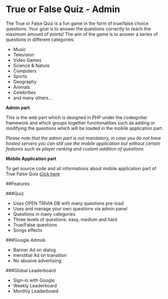 # True or False Quiz - Admin

The True or False Quiz is a fun game in the form of true/false choice questions. Your goal is to answer the questions correctly to reach the maximum amount of points!
The aim of the game is to answer a series of questions in different categories:

- Music
- Television
- Video Games
- Science & Nature
- Computers
- Sports
- Geography
- Animals
- Celebrities
- and many others...

**Admin part**

This is the web part which is designed in PHP under the codeigniter framework and which groups together functionalities such as adding or modifying the questions which will be loaded in the mobile application part.

_Please note that the admin part is not mandatory, in case you do not have hosted servers you can still use the mobile application but without certain features such as player ranking and custom addition of questions_

**Mobile Application part**

To get source code and all informations about mobile application part of True False Quiz [click here](https://github.com/lyabs243/True-False-Quiz)

##Features

###Quiz

- Uses OPEN TRIVIA DB with many questions pre-load
- Uses and manage your own questions via admin panel
- Questions in many categories
- Three levels of questions: easy, medium and hard
- True/False questions
- Songs effects

###Google Admob

- Banner Ad on dialog
- Inerstitial Ad on transition
- No abusive advertising

###Global Leaderboard

- Sign-in with Google
- Weekly Leaderboard
- Monthly Leaderboard
